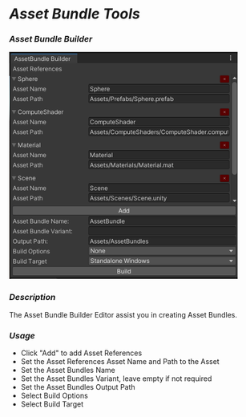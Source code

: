 # **_Asset Bundle Tools_**

### **_Asset Bundle Builder_**
![Asset Bundle Builder](./Documentation/AssetBundleBuilder.png "Asset Bundle Builder")
### _Description_
The Asset Bundle Builder Editor assist you in creating Asset Bundles.

### _Usage_
- Click "Add" to add Asset References
- Set the Asset References Asset Name and Path to the Asset
- Set the Asset Bundles Name
- Set the Asset Bundles Variant, leave empty if not required
- Set the Asset Bundles Output Path
- Select Build Options
- Select Build Target